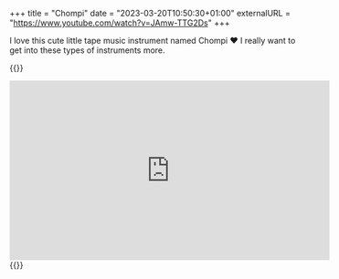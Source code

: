 +++
title = "Chompi"
date = "2023-03-20T10:50:30+01:00"
externalURL = "https://www.youtube.com/watch?v=JAmw-TTG2Ds"
+++

I love this cute little tape music instrument named Chompi ❤️ I really want to get into these types of instruments more.

{{<raw>}}
<iframe width="560" height="315" src="https://www.youtube-nocookie.com/embed/JAmw-TTG2Ds" frameborder="0" allow="accelerometer; autoplay; encrypted-media; gyroscope; picture-in-picture" allowfullscreen></iframe>
{{</raw>}}

